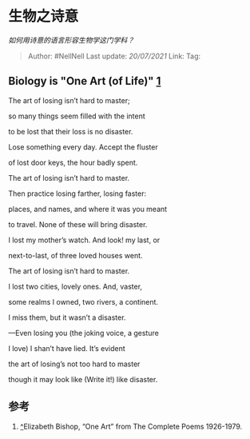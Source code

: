 # 生物之诗意
*如何用诗意的语言形容生物学这门学科？*

> Author: #NellNell 
> Last update: *20/07/2021* 
> Link:
> Tag: 
  
## Biology is "One Art (of Life)" [1](#ref_1)

The art of losing isn’t hard to master;

so many things seem filled with the intent

to be lost that their loss is no disaster.

  
  

Lose something every day. Accept the fluster

of lost door keys, the hour badly spent.

The art of losing isn’t hard to master.

  

  

Then practice losing farther, losing faster:

places, and names, and where it was you meant

to travel. None of these will bring disaster.

  

  

I lost my mother’s watch. And look! my last, or

next-to-last, of three loved houses went.

The art of losing isn’t hard to master.

  

  

I lost two cities, lovely ones. And, vaster,

some realms I owned, two rivers, a continent.

I miss them, but it wasn’t a disaster.

  

  

—Even losing you (the joking voice, a gesture

I love) I shan’t have lied. It’s evident

the art of losing’s not too hard to master

though it may look like (Write it!) like disaster.

## 参考

1.  [^](#ref_1_0)Elizabeth Bishop, “One Art” from The Complete Poems 1926-1979.